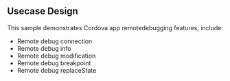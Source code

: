 ## Usecase Design

This sample demonstrates Cordova app remotedebugging features, include:

* Remote debug connection
* Remote debug info
* Remote debug modification
* Remote debug breakpoint
* Remote debug replaceState

